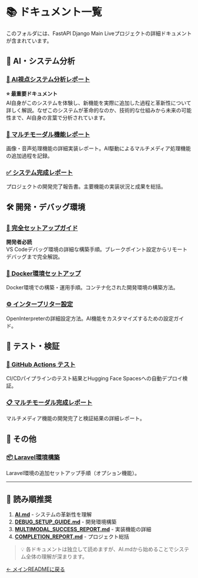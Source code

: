 # 📚 ドキュメント一覧

このフォルダには、FastAPI Django Main Liveプロジェクトの詳細ドキュメントが含まれています。

## 🤖 AI・システム分析

### [📝 AI視点システム分析レポート](AI.md)
**⭐ 最重要ドキュメント**  
AI自身がこのシステムを体験し、新機能を実際に追加した過程と革新性について詳しく解説。なぜこのシステムが革命的なのか、技術的な仕組みから未来の可能性まで、AI自身の言葉で分析されています。

### [🎯 マルチモーダル機能レポート](MULTIMODAL_SUCCESS_REPORT.md)
画像・音声処理機能の詳細実装レポート。AI駆動によるマルチメディア処理機能の追加過程を記録。

### [✅ システム完成レポート](COMPLETION_REPORT.md)
プロジェクトの開発完了報告書。主要機能の実装状況と成果を総括。

## 🛠️ 開発・デバッグ環境

### [🐛 完全セットアップガイド](DEBUG_SETUP_GUIDE.md)
**開発者必読**  
VS Codeデバッグ環境の詳細な構築手順。ブレークポイント設定からリモートデバッグまで完全解説。

### [🐳 Docker環境セットアップ](README-Docker.md)
Docker環境での構築・運用手順。コンテナ化された開発環境の構築方法。

### [⚙️ インタープリター設定](INTERPRETER_CONFIG.md)
OpenInterpreterの詳細設定方法。AI機能をカスタマイズするための設定ガイド。

## 🧪 テスト・検証

### [🔧 GitHub Actions テスト](GITHUB_TEST.md)
CI/CDパイプラインのテスト結果とHugging Face Spacesへの自動デプロイ検証。

### [📋 マルチモーダル完成レポート](MULTIMODAL_COMPLETION_REPORT.md)
マルチメディア機能の開発完了と検証結果の詳細レポート。

## 🚀 その他

### [📦 Laravel環境構築](install_lararavel.md)
Laravel環境の追加セットアップ手順（オプション機能）。

---

## 📖 読み順推奨

1. **[AI.md](AI.md)** - システムの革新性を理解
2. **[DEBUG_SETUP_GUIDE.md](DEBUG_SETUP_GUIDE.md)** - 開発環境構築
3. **[MULTIMODAL_SUCCESS_REPORT.md](MULTIMODAL_SUCCESS_REPORT.md)** - 実装機能の詳細
4. **[COMPLETION_REPORT.md](COMPLETION_REPORT.md)** - プロジェクト総括

> 💡 各ドキュメントは独立して読めますが、AI.mdから始めることでシステム全体の理解が深まります。

[← メインREADMEに戻る](../README.md)

